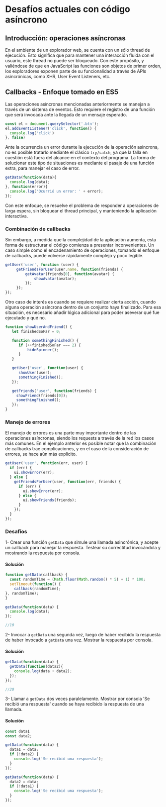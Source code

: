 # Desafíos actuales con código asíncrono

## Introducción: operaciones asíncronas
En el ambiente de un explorador web, se cuenta con un sólo thread de ejecución.
Esto significa que para mantener una interacción fluida con el usuario, este thread
no puede ser bloqueado. Con este propósito, y valiéndose de que en JavaScript las
funciones son objetos de primer orden, los exploradores exponen parte de su funcionalidad
a través de APIs asincrónicas, como XHR, User Event Listeners, etc.
## Callbacks - Enfoque tomado en ES5
Las operaciones asíncronas mencionadas anteriormente se manejan a través de un sistema
de eventos. Esto requiere el registro de una función que será invocada ante la llegada
de un mensaje esperado.
``` javascript
const el = document.querySelector('.btn');
el.addEventListener('click', function() {
  console.log('click')
}, false)
```
Ante la ocurrencia un error durante la ejecución de la operación asíncrona, no es
posible tratarlo mediante el clásico `try/catch`, ya que la falla en cuestión está fuera
del alcance en el contexto del programa. La forma de solucionar este tipo de situaciones es
mediante el pasaje de una función extra, para manejar el caso de error.

``` javascript
getData(function(data){
  console.log(data);
}, function(error){
  console.log('Ocurrió un error: ' + error);
});
```
Con este enfoque, se resuelve el problema de responder a operaciones de larga espera, sin
bloquear el thread principal, y manteniendo la aplicación interactiva.

### Combinación de callbacks

Sin embargo, a medida que la complejidad de la aplicación aumenta, esta forma de estructurar
el código comienza a presentar inconvenientes.
Un caso simple como el encadenamiento de operaciones, tomando el enfoque de callbacks, puede volverse
rápidamente complejo y poco legible.

``` javascript
getUser('user', function (user) {
     getFriendsForUser(user.name, function(friends) {
         getAvatar(friends[0], function(avatar) {
             showAvatar(avatar);
         });
     });
});
```
Otro caso de interés es cuando se requiere realizar cierta acción, cuando alguna operación
asíncrona dentro de un conjunto haya finalizado. Para esa situación, es necesario añadir
lógica adicional para poder aseverar qué fue ejecutado y qué no.

```javascript
function showUserAndFriend() {  
   let finishedSoFar = 0;

   function somethingFinished() {
      if (++finishedSoFar === 2) {
          hideSpinner();
      }
   }

   getUser('user', function(user) {
      showUser(user);
      somethingFinished();
   });

   getFriends('user', function(friends) {
     showFriend(friends[0]);
     somethingFinished();
   });
}

```
### Manejo de errores
El manejo de errores es una parte muy importante dentro de las operaciones asíncronas,
siendo los requests a través de la red los casos más comunes. En el ejemplo anterior
es posible notar que la combinación de callbacks trae complicaciones, y en el caso de
la consideración de errores, se hace aún más explícito.

```javascript
getUser('user', function(err, user) {
  if (err) {
    ui.showError(err);
  } else {
    getFriendsForUser(user, function(err, friends) {
      if (err) {
        ui.showError(err);
      } else {
        ui.showFriends(friends);
      }
    });
  }
});
```
### Desafíos

1- Crear una función `getData` que simule una llamada asincrónica, y acepte un callback para manejar la respuesta. Testear su correctitud invocándola y mostrando la respuesta por consola.

#### Solución
```javascript
function getData(callback) {
  const randomTime = (Math.floor(Math.random() * 5) + 1) * 100;
  setTimeout(function() {
    callback(randomTime);
}, randomTime);
}

getData(function(data) {
  console.log(data);
});

//10
```

2- Invocar a `getData` una segunda vez, luego de haber recibido la respuesta de haber invocado a `getData` una vez. Mostrar la respuesta por consola.

#### Solución
```javascript
getData(function(data) {
  getData(function(data2){
    console.log(data + data2);
  });
});

//20
```

3- Llamar a `getData` dos veces paralelamente. Mostrar por consola 'Se recibió una respuesta' cuando se haya recibido la respuesta de una llamada.

#### Solución
```javascript
const data1
const data2;

getData(function(data) {
  data1 = data;
  if (!data2) {
    console.log('Se recibió una respuesta');
  }
});

getData(function(data) {
  data2 = data;
  if (!data1) {
    console.log('Se recibió una respuesta');
  }
});
```
